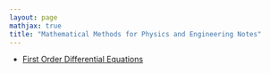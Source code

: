 ```yaml
---
layout: page
mathjax: true
title: "Mathematical Methods for Physics and Engineering Notes"
---
```


* [First Order Differential Equations](sxubi.github.io/First_Order_Differential_Equations.pdf)
